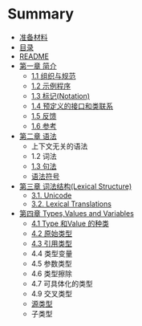 # Summary

* [准备材料](zhun-bei-cai-liao.md)
* [目录](mu-lu.md)
* [README](README.md)
* [第一章 简介](1_Introduction.md)
  * [1.1 组织与规范](1_Introduction/1.1_Organization_of_the_Specification.md)
  * [1.2 示例程序](1_Introduction/1.2_Example_Programs.md)
  * [1.3 标记\(Notation\)](1_Introduction/1.3_Notation.md)
  * [1.4 预定义的接口和类联系](1_Introduction/1.4_Relationship_to_Predefined_Classes_and_Interfaces.md)
  * [1.5 反馈](1_Introduction/1.5_Feedback.md)
  * [1.6 参考](1_Introduction/1.6_References.md)
* [第二章 语法](di-er-zhang-yu-fa.md)
  * 上下文无关的语法
  * 1.2 词法
  * [1.3 句法](di-er-zhang-yu-fa/13-yu-fa.md)
  * [语法符号](di-er-zhang-yu-fa/yu-fa-fu-hao.md)
* [第三章 词法结构\(Lexical Structure\)](di-san-zhang-ci-fa-jie-678428-lexical-structure.md)
  * [3.1. Unicode](di-san-zhang-ci-fa-jie-678428-lexical-structure/31-unicode.md)
  * [3.2. Lexical Translations](32-lexical-translations.md)
* [第四章 Types,Values and Variables](di-si-zhang-types-values-and-variables.md)
  * [4.1 Type 和Value 的种类](di-si-zhang-types-values-and-variables/41-type-he-value-de-zhong-lei.md)
  * [4.2 原始类型](di-si-zhang-types-values-and-variables/42-yuan-shi-lei-xing.md)
  * [4.3 引用类型](di-si-zhang-types-values-and-variables/43-yin-yong-lei-xing.md)
  * 4.4 类型变量
  * 4.5 参数类型
  * 4.6 类型擦除
  * 4.7 可具体化的类型
  * 4.9 交叉类型
  * [源类型](di-si-zhang-types-values-and-variables/yuan-lei-xing.md)
  * 子类型

